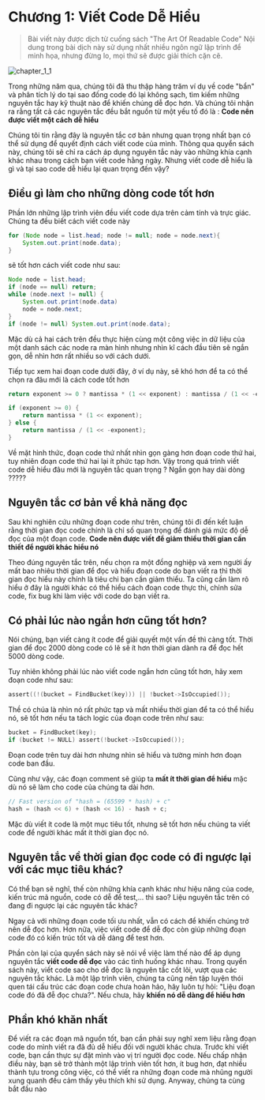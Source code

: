 # Chương 1: Viết Code Dễ Hiểu 
> Bài viết này được dịch từ cuống sách "The Art Of Readable Code"
> Nội dung trong bài dịch này sử dụng nhất nhiều ngôn ngữ lập trình để minh họa, nhưng đừng lo, mọi thứ sẽ được giải thích cặn cẽ.

![chapter_1_1](https://github.com/hongtm-1355/the-art-of-readable-code-vi/blob/master/%5BVI%5D%20Chapter%201:%20Code%20should%20be%20easy%20to%20understand/Overview/images/chapter_1_1.png)

Trong những năm qua, chúng tôi đã thu thập hàng trăm ví dụ về code "bẩn" và phân tích lý do tại sao đống code đó lại không sạch, tìm kiếm những nguyên tắc hay kỹ thuật nào để khiến chúng dễ đọc hơn. Và chúng tôi nhận ra rằng tất cả các nguyên tắc đều bắt nguồn từ một yếu tố đó là : __Code nên được viết một cách dễ hiểu__

Chúng tôi tin rằng đây là nguyên tắc cơ bản nhưng quan trọng nhất bạn có thể sử dụng để quyết định cách viết code của mình. Thông qua quyển sách này, chúng tôi sẽ chỉ ra cách áp dụng nguyên tắc này vào những khía cạnh khác nhau trong cách bạn viết code hằng ngày. Nhưng viết code dễ hiểu là gì và tại sao code dễ hiểu lại quan trọng đến vậy?

## Điều gì làm cho những dòng code tốt hơn

Phần lớn những lập trình viên đều viết code dựa trên cảm tính và trực giác. Chúng ta đều biết cách viết code này 

```java
for (Node node = list.head; node != null; node = node.next){
    System.out.print(node.data);
}
```

sẽ tốt hơn cách viết code như sau:

```java
Node node = list.head;
if (node == null) return;
while (node.next != null) {
    System.out.print(node.data)
    node = node.next;
}
if (node != null) System.out.print(node.data);
```

Mặc dù cả hai cách trên đều thực hiện cùng một công việc in dữ liệu của một danh sách các node ra màn hình nhưng nhìn kĩ cách đầu tiên sẽ ngắn gọn, dễ nhìn hơn rất nhiều so với cách dưới. 

Tiếp tục xem hai đoạn code dưới đây, ở ví dụ này, sẽ khó hơn để ta có thể chọn ra đâu mới là cách code tốt hơn

```java
return exponent >= 0 ? mantissa * (1 << exponent) : mantissa / (1 << -exponent);
```

```java
if (exponent >= 0) {
    return mantissa * (1 << exponent);
} else {
    return mantissa / (1 << -exponent);
}
```

Về mặt hình thức, đoạn code thứ nhất nhìn gọn gàng hơn đoạn code thứ hai, tuy nhiên đoạn code thứ hai lại ít phức tạp hơn. Vậy trong quá trình viết code dễ hiểu đâu mới là nguyên tắc quan trọng ? Ngắn gọn hay dài dòng ?????

## Nguyên tắc cơ bản về khả năng đọc

Sau khi nghiên cứu những đoạn code như trên, chúng tôi đi đến kết luận rằng thời gian đọc code chính là chỉ số quan trọng để đánh giá mức độ dễ đọc của một đoạn code. __Code nên được viết để giảm thiểu thời gian cần thiết để người khác hiểu nó__

Theo đúng nguyên tắc trên, nếu chọn ra một đồng nghiệp và xem người ấy mất bao nhiêu thời gian để đọc và hiểu đoạn code do bạn viết ra thì thời gian đọc hiểu này chính là tiêu chi bạn cần giảm thiểu. Ta cũng cần làm rõ hiểu ở đây là người khác có thể hiểu cách đoạn code thực thi, chỉnh sửa code, fix bug khi làm việc với code do bạn viết ra.

## Có phải lúc nào ngắn hơn cũng tốt hơn?

Nói chúng, bạn viết càng ít code để giải quyết một vấn đề thì càng tốt. Thời gian để đọc 2000 dòng code có lẽ sẽ ít hơn thời gian dành ra để đọc hết 5000 dòng code.

Tuy nhiên không phải lúc nào viết code ngắn hơn cũng tốt hơn, hãy xem đoạn code như sau:

```C
assert((!(bucket = FindBucket(key))) || !bucket->IsOccupied());
```

Thề có chúa là nhìn nó rất phức tạp và mất nhiều thời gian để ta có thể hiểu nó, sẽ tốt hơn nếu ta tách logic của đoạn code trên như sau:

```C
bucket = FindBucket(key);
if (bucket != NULL) assert(!bucket->IsOccupied());
```

Đoạn code trên tuy dài hơn nhưng nhìn sẽ hiểu và tường minh hơn đoạn code ban đầu.

Cũng như vậy, các đoạn comment sẽ giúp ta __mất ít thời gian để hiểu__ mặc dù nó sẽ làm cho code của chúng ta dài hơn.

```C
// Fast version of "hash = (65599 * hash) + c"
hash = (hash << 6) + (hash << 16) - hash + c;
```

Mặc dù viết ít code là một mục tiêu tốt, nhưng sẽ tốt hơn nếu chúng ta viết code để người khác mất ít thời gian đọc nó. 

## Nguyên tắc về thời gian đọc code có đi ngược lại với các mục tiêu khác?

Có thể bạn sẽ nghĩ, thế còn những khía cạnh khác như hiệu năng của code, kiến trúc mã nguồn, code có dễ để test,... thì sao? Liệu nguyên tắc trên có đang đi ngược lại các nguyên tắc khác?

Ngay cả với những đoạn code tối ưu nhất, vẫn có cách để khiến chúng trở nên dễ đọc hơn. Hơn nữa, việc viết code để dễ đọc còn giúp những đoạn code đó có kiến trúc tốt và dễ dàng để test hơn.

Phần còn lại của quyển sách này sẽ nói về việc làm thế nào để áp dụng nguyên tắc __viết code dễ đọc__ vào các tình huống khác nhau. Trong quyển sách này, viết code sao cho dễ đọc là nguyên tắc cốt lõi, vượt qua các nguyên tắc khác. Là một lập trình viên, chúng ta cũng nên tập luyện thói quen tái cấu trúc các đoạn code chưa hoàn hảo, hãy luôn tự hỏi: "Liệu đoạn code đó đã đễ đọc chưa?". Nếu chưa, hãy __khiến nó dễ dàng để hiểu hơn__

## Phần khó khăn nhất

Để viết ra các đoạn mã nguồn tốt, bạn cần phải suy nghĩ xem liệu rằng đoạn code do mình viết ra đã đủ dễ hiểu đối với người khác chưa. Trước khi viết code, bạn cần thực sự đặt mình vào vị trí người đọc code. Nếu chấp nhận điều này, bạn sẽ trở thành một lập trình viên tốt hơn, ít bug hơn, đạt nhiều thành tựu trong công việc, có thể viết ra những đoạn code mà nhũng người xung quanh đều cảm thấy yêu thích khi sử dụng. Anyway, chúng ta cùng bắt đầu nào

